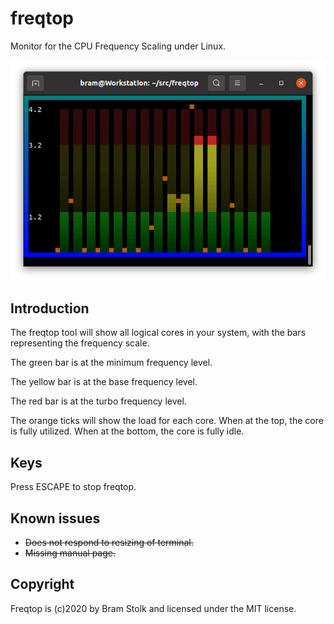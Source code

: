 # freqtop
Monitor for the CPU Frequency Scaling under Linux.

![screenshot](images/screenshot0.png "screenshot")


## Introduction

The freqtop tool will show all logical cores in your system, with the bars representing the frequency scale.

The green bar is at the minimum frequency level.

The yellow bar is at the base frequency level.

The red bar is at the turbo frequency level.

The orange ticks will show the load for each core. When at the top, the core is fully utilized. When at the bottom, the core is fully idle.

## Keys

Press ESCAPE to stop freqtop.

## Known issues

* ~~Does not respond to resizing of terminal.~~
* ~~Missing manual page.~~

## Copyright

Freqtop is (c)2020 by Bram Stolk and licensed under the MIT license.

